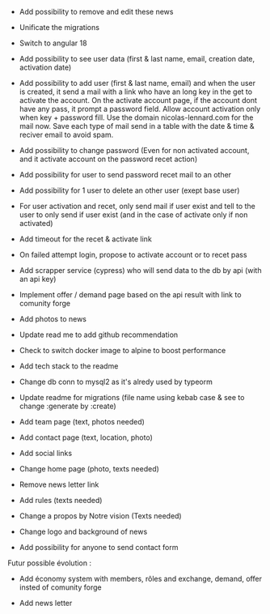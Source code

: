 - Add possibility to remove and edit these news

- Unificate the migrations

- Switch to angular 18

- Add possibility to see user data (first & last name, email, creation date, activation date)

- Add possibility to add user (first & last name, email) and when the user is created, it send a mail with a link who have an long key in the get to activate the account. On the activate account page, if the account dont have any pass, it prompt a password field. Allow account activation only when key + password fill. Use the domain nicolas-lennard.com for the mail now. Save each type of mail send in a table with the date & time & reciver email to avoid spam.

- Add possibility to change password (Even for non activated account, and it activate account on the password recet action)

- Add possibility for user to send password recet mail to an other

- Add possibility for 1 user to delete an other user (exept base user)

- For user activation and recet, only send mail if user exist and tell to the user to only send if user exist (and in the case of activate only if non activated)

- Add timeout for the recet & activate link

- On failed attempt login, propose to activate account or to recet pass

- Add scrapper service (cypress) who will send data to the db by api (with an api key)

- Implement offer / demand page based on the api result with link to comunity forge

- Add photos to news

- Update read me to add github recommendation

- Check to switch docker image to alpine to boost performance

- Add tech stack to the readme

- Change db conn to mysql2 as it's alredy used by typeorm

- Update readme for migrations (file name using kebab case & see to change :generate by :create)

- Add team page (text, photos needed)

- Add contact page (text, location, photo)

- Add social links

- Change home page (photo, texts needed)

- Remove news letter link

- Add rules (texts needed)

- Change a propos by Notre vision (Texts needed)

- Change logo and background of news

- Add possibility for anyone to send contact form

Futur possible évolution :

- Add économy system with members, rôles and exchange, demand, offer insted of comunity forge

- Add news letter